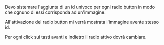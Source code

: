 Devo sistemare l'aggiunta di un id univoco per ogni radio button in modo che ognuno di essi corrisponda ad un'immagine.

All'attivazione del radio button mi verrà mostrata l'immagine avente stesso id.

Per ogni click sui tasti avanti e indietro il radio attivo dovrà cambiare.
